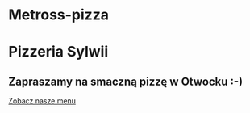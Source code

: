 # Metross-pizza
# Pizzeria Sylwii
## Zapraszamy na smaczną pizzę w Otwocku :-)

[Zobacz nasze menu](https://aniamo.github.io/Metross-pizza/)
